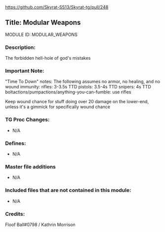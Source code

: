 https://github.com/Skyrat-SS13/Skyrat-tg/pull/248

## Title: Modular Weapons

MODULE ID: MODULAR_WEAPONS

### Description:

The forbidden hell-hole of god's mistakes

### Important Note:
"Time To Down" notes:
The following assumes no armor, no healing, and no wound immunity:
rifles: 3-3.5s TTD
pistols: 3.5-4s TTD
snipers: 4s TTD
boltactions/pumpactions/anything-you-can-fumble: use rifles

Keep wound chance for stuff doing over 20 damage on the lower-end, unless it's a gimmick for specifically wound chance
### TG Proc Changes:

- N/A

### Defines:

- N/A

### Master file additions

- N/A

### Included files that are not contained in this module:

- N/A

### Credits:

Floof Ball#0798 / Kathrin Morrison

